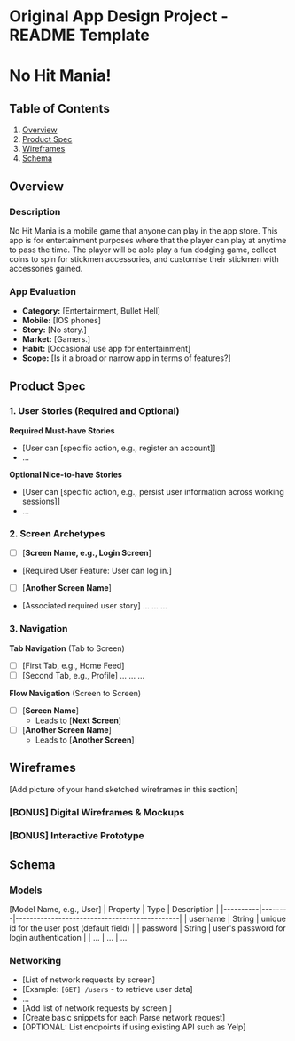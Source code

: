 Original App Design Project - README Template
===

# No Hit Mania!

## Table of Contents

1. [Overview](#Overview)
2. [Product Spec](#Product-Spec)
3. [Wireframes](#Wireframes)
4. [Schema](#Schema)

## Overview

### Description
No Hit Mania is a mobile game that anyone can play in the app store. This app is for entertainment purposes where that the player can play at anytime to pass the time.
The player will be able play a fun dodging game, collect coins to spin for stickmen accessories, and customise their stickmen with accessories gained. 

### App Evaluation

- **Category:** [Entertainment, Bullet Hell]
- **Mobile:** [IOS phones]
- **Story:**  [No story.]
- **Market:** [Gamers.]
- **Habit:** [Occasional use app for entertainment]
- **Scope:** [Is it a broad or narrow app in terms of features?]

## Product Spec

### 1. User Stories (Required and Optional)

**Required Must-have Stories**

* [User can [specific action, e.g., register an account]]
* ...

**Optional Nice-to-have Stories**

* [User can [specific action, e.g., persist user information across working sessions]]
* ...

### 2. Screen Archetypes

- [ ] [**Screen Name, e.g., Login Screen**]
* [Required User Feature: User can log in.]
- [ ] [**Another Screen Name**]
* [Associated required user story]
...
...
...

### 3. Navigation

**Tab Navigation** (Tab to Screen)


- [ ] [First Tab, e.g., Home Feed]
- [ ] [Second Tab, e.g., Profile]
...
...
...

**Flow Navigation** (Screen to Screen)

- [ ] [**Screen Name**]
  * Leads to [**Next Screen**]
- [ ] [**Another Screen Name**]
  * Leads to [**Another Screen**] 


## Wireframes

[Add picture of your hand sketched wireframes in this section]

### [BONUS] Digital Wireframes & Mockups

### [BONUS] Interactive Prototype

## Schema 


### Models

[Model Name, e.g., User]
| Property | Type   | Description                                  |
|----------|--------|----------------------------------------------|
| username | String | unique id for the user post (default field)   |
| password | String | user's password for login authentication      |
| ...      | ...    | ...                          


### Networking

- [List of network requests by screen]
- [Example: `[GET] /users` - to retrieve user data]
- ...
- [Add list of network requests by screen ]
- [Create basic snippets for each Parse network request]
- [OPTIONAL: List endpoints if using existing API such as Yelp]

